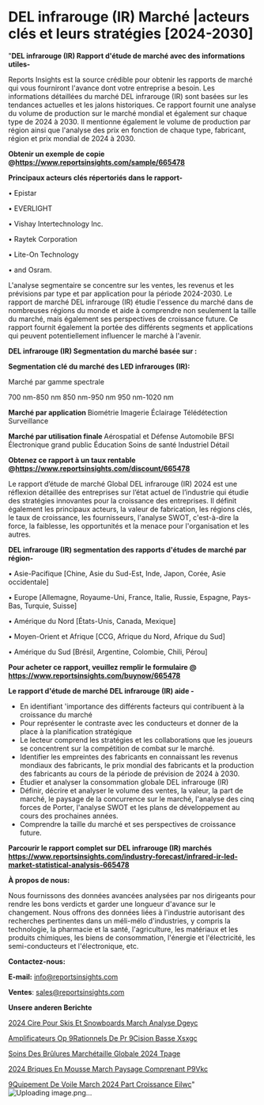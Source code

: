 # DEL infrarouge (IR) Marché |acteurs clés et leurs stratégies [2024-2030]

"<strong>DEL infrarouge (IR) Rapport d'étude de marché avec des informations utiles-</strong>

Reports Insights est la source crédible pour obtenir les rapports de marché qui vous fourniront l'avance dont votre entreprise a besoin. Les informations détaillées du marché DEL infrarouge (IR) sont basées sur les tendances actuelles et les jalons historiques. Ce rapport fournit une analyse du volume de production sur le marché mondial et également sur chaque type de 2024 à 2030. Il mentionne également le volume de production par région ainsi que l'analyse des prix en fonction de chaque type, fabricant, région et prix mondial de 2024 à 2030.

<strong><b>Obtenir un exemple de copie @</b></strong><a href=https://www.reportsinsights.com/sample/665478><strong><b>https://www.reportsinsights.com/sample/665478</b></strong></a>

<b>Principaux acteurs clés répertoriés dans le rapport-</b>

<b> </b>• Epistar

• EVERLIGHT

• Vishay Intertechnology Inc.

• Raytek Corporation

• Lite-On Technology

• and Osram.

L'analyse segmentaire se concentre sur les ventes, les revenus et les prévisions par type et par application pour la période 2024-2030. Le rapport de marché DEL infrarouge (IR) étudie l'essence du marché dans de nombreuses régions du monde et aide à comprendre non seulement la taille du marché, mais également ses perspectives de croissance future. Ce rapport fournit également la portée des différents segments et applications qui peuvent potentiellement influencer le marché à l'avenir.

<strong>DEL infrarouge (IR) Segmentation du marché basée sur :</strong>

<strong> Segmentation clé du marché des LED infrarouges (IR): </strong>

Marché par gamme spectrale

700 nm-850 nm
850 nm-950 nm
950 nm-1020 nm

<strong> Marché par application </strong>
Biométrie
Imagerie
Éclairage
Télédétection
Surveillance

<strong> Marché par utilisation finale </strong>
Aérospatial et Défense
Automobile
BFSI
Électronique grand public
Éducation
Soins de santé
Industriel
Détail

<strong><b>Obtenez ce rapport à un taux rentable @</b></strong><a href=https://www.reportsinsights.com/discount/665478><strong><b>https://www.reportsinsights.com/discount/665478</b></strong></a>

Le rapport d’étude de marché Global DEL infrarouge (IR) 2024 est une réflexion détaillée des entreprises sur l’état actuel de l’industrie qui étudie des stratégies innovantes pour la croissance des entreprises. Il définit également les principaux acteurs, la valeur de fabrication, les régions clés, le taux de croissance, les fournisseurs, l'analyse SWOT, c'est-à-dire la force, la faiblesse, les opportunités et la menace pour l'organisation et les autres.

<strong>DEL infrarouge (IR) segmentation des rapports d'études de marché par région-</strong>

• Asie-Pacifique [Chine, Asie du Sud-Est, Inde, Japon, Corée, Asie occidentale]

• Europe [Allemagne, Royaume-Uni, France, Italie, Russie, Espagne, Pays-Bas, Turquie, Suisse]

• Amérique du Nord [États-Unis, Canada, Mexique]

• Moyen-Orient et Afrique [CCG, Afrique du Nord, Afrique du Sud]

• Amérique du Sud [Brésil, Argentine, Colombie, Chili, Pérou]

<strong>Pour acheter ce rapport, veuillez remplir le formulaire @   <a href=https://www.reportsinsights.com/buynow/665478>https://www.reportsinsights.com/buynow/665478</a></strong>

<strong>Le rapport d'étude de marché DEL infrarouge (IR) aide -</strong>
<ul>
  <li>En identifiant 'importance des différents facteurs qui contribuent à la croissance du marché</li>
  <li>Pour représenter le contraste avec les conducteurs et donner de la place à la planification stratégique</li>
  <li>Le lecteur comprend les stratégies et les collaborations que les joueurs se concentrent sur la compétition de combat sur le marché.</li>
  <li>Identifier les empreintes des fabricants en connaissant les revenus mondiaux des fabricants, le prix mondial des fabricants et la production des fabricants au cours de la période de prévision de 2024 à 2030.</li>
  <li>Étudier et analyser la consommation globale DEL infrarouge (IR)</li>
  <li>Définir, décrire et analyser le volume des ventes, la valeur, la part de marché, le paysage de la concurrence sur le marché, l'analyse des cinq forces de Porter, l'analyse SWOT et les plans de développement au cours des prochaines années.</li>
  <li>Comprendre la taille du marché et ses perspectives de croissance future.</li>
</ul>

<strong>Parcourir le rapport complet sur DEL infrarouge (IR) marchés <a href=https://www.reportsinsights.com/industry-forecast/infrared-ir-led-market-statistical-analysis-665478>https://www.reportsinsights.com/industry-forecast/infrared-ir-led-market-statistical-analysis-665478</a></strong>

<strong>À propos de nous:</strong>

Nous fournissons des données avancées analysées par nos dirigeants pour rendre les bons verdicts et garder une longueur d'avance sur le changement. Nous offrons des données liées à l'industrie autorisant des recherches pertinentes dans un méli-mélo d'industries, y compris la technologie, la pharmacie et la santé, l'agriculture, les matériaux et les produits chimiques, les biens de consommation, l'énergie et l'électricité, les semi-conducteurs et l'électronique, etc.

<strong>Contactez-nous:</strong>

<strong>E-mail:</strong> <a href=mailto:info@reportsinsights.com>info@reportsinsights.com</a>

<strong>Ventes</strong>: <a href=mailto:sales@reportsinsights.com>sales@reportsinsights.com</a>

<strong>Unsere anderen Berichte</strong>

<a href=https://www.linkedin.com/pulse/2024-cire-pour-skis-et-snowboards-march%C3%A9-analyse-dgeyc/>2024 Cire Pour Skis Et Snowboards March Analyse Dgeyc</a>

<a href=https://www.linkedin.com/pulse/amplificateurs-op%C3%A9rationnels-de-pr%C3%A9cision-basse-xsxgc/>Amplificateurs Op 9Rationnels De Pr 9Cision Basse Xsxgc</a>

<a href=https://www.linkedin.com/pulse/soins-des-brûlures-marchétaille-globale-2024-tpage/>Soins Des Brûlures Marchétaille Globale 2024 Tpage</a>

<a href=https://www.linkedin.com/pulse/2024-briques-en-mousse-march%C3%A9-paysage-comprenant-p9vkc/>2024 Briques En Mousse March Paysage Comprenant P9Vkc</a>

<a href=https://www.linkedin.com/pulse/%C3%A9quipement-de-voile-march%C3%A9-2024-part-croissance-eilwc/> 9Quipement De Voile March 2024 Part Croissance Eilwc</a>"
![Uploading image.png…]()
